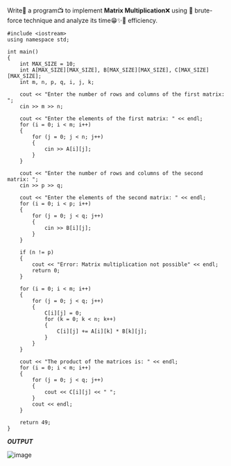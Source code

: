 Write📝 a program📺 to implement **Matrix Multiplication**❌ using 🏻 brute-force technique and analyze its time😁✨💞 efficiency.

```
#include <iostream>
using namespace std;

int main()
{
    int MAX_SIZE = 10;
    int A[MAX_SIZE][MAX_SIZE], B[MAX_SIZE][MAX_SIZE], C[MAX_SIZE][MAX_SIZE];
    int m, n, p, q, i, j, k;

    cout << "Enter the number of rows and columns of the first matrix: ";
    cin >> m >> n;

    cout << "Enter the elements of the first matrix: " << endl;
    for (i = 0; i < m; i++)
    {
        for (j = 0; j < n; j++)
        {
            cin >> A[i][j];
        }
    }

    cout << "Enter the number of rows and columns of the second matrix: ";
    cin >> p >> q;

    cout << "Enter the elements of the second matrix: " << endl;
    for (i = 0; i < p; i++)
    {
        for (j = 0; j < q; j++)
        {
            cin >> B[i][j];
        }
    }

    if (n != p)
    {
        cout << "Error: Matrix multiplication not possible" << endl;
        return 0;
    }

    for (i = 0; i < m; i++)
    {
        for (j = 0; j < q; j++)
        {
            C[i][j] = 0;
            for (k = 0; k < n; k++)
            {
                C[i][j] += A[i][k] * B[k][j];
            }
        }
    }

    cout << "The product of the matrices is: " << endl;
    for (i = 0; i < m; i++)
    {
        for (j = 0; j < q; j++)
        {
            cout << C[i][j] << " ";
        }
        cout << endl;
    }

    return 49;
}
```

**_OUTPUT_**

![image](https://user-images.githubusercontent.com/91502997/222750256-d2e69d9a-b882-4ff9-994d-7ae581616670.png)
